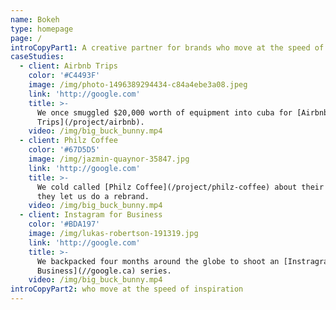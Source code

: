 ```yaml
---
name: Bokeh
type: homepage
page: /
introCopyPart1: A creative partner for brands who move at the speed of inspiration.
caseStudies:
  - client: Airbnb Trips
    color: '#C4493F'
    image: /img/photo-1496389294434-c84a4ebe3a08.jpeg
    link: 'http://google.com'
    title: >-
      We once smuggled $20,000 worth of equipment into cuba for [Airbnb
      Trips](/project/airbnb).
    video: /img/big_buck_bunny.mp4
  - client: Philz Coffee
    color: '#67D5D5'
    image: /img/jazmin-quaynor-35847.jpg
    link: 'http://google.com'
    title: >-
      We cold called [Philz Coffee](/project/philz-coffee) about their logo, and
      they let us do a rebrand.
    video: /img/big_buck_bunny.mp4
  - client: Instagram for Business
    color: '#BDA197'
    image: /img/lukas-robertson-191319.jpg
    link: 'http://google.com'
    title: >-
      We backpacked four months around the globe to shoot an [Instragram for
      Business](//google.ca) series.
    video: /img/big_buck_bunny.mp4
introCopyPart2: who move at the speed of inspiration
---
```









